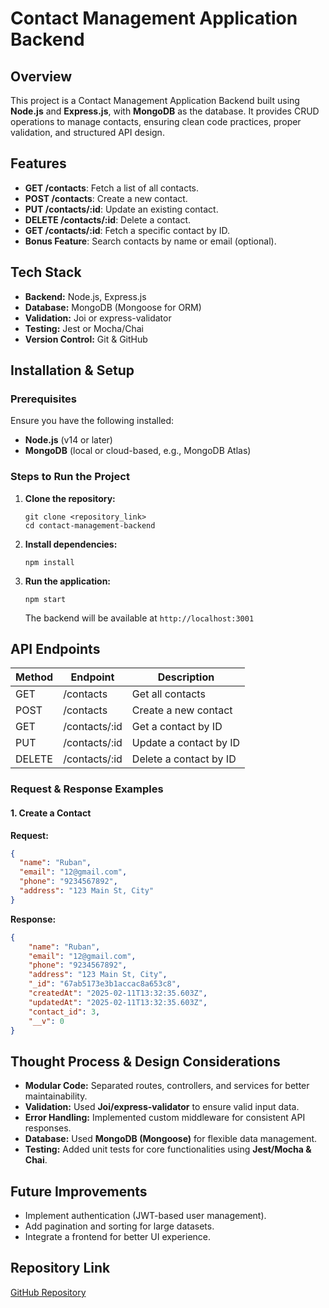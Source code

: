 # Contact Management Application Backend

## Overview
This project is a Contact Management Application Backend built using **Node.js** and **Express.js**, with **MongoDB** as the database. It provides CRUD operations to manage contacts, ensuring clean code practices, proper validation, and structured API design.

## Features
- **GET /contacts**: Fetch a list of all contacts.
- **POST /contacts**: Create a new contact.
- **PUT /contacts/:id**: Update an existing contact.
- **DELETE /contacts/:id**: Delete a contact.
- **GET /contacts/:id**: Fetch a specific contact by ID.
- **Bonus Feature**: Search contacts by name or email (optional).

## Tech Stack
- **Backend:** Node.js, Express.js
- **Database:** MongoDB (Mongoose for ORM)
- **Validation:** Joi or express-validator
- **Testing:** Jest or Mocha/Chai
- **Version Control:** Git & GitHub

## Installation & Setup

### Prerequisites
Ensure you have the following installed:
- **Node.js** (v14 or later)
- **MongoDB** (local or cloud-based, e.g., MongoDB Atlas)

### Steps to Run the Project
1. **Clone the repository:**
   ```
   git clone <repository_link>
   cd contact-management-backend
   ```
2. **Install dependencies:**
   ```
   npm install
   ```
3. **Run the application:**
   ```
   npm start
   ```
   The backend will be available at `http://localhost:3001`


## API Endpoints
| Method | Endpoint | Description |
|--------|---------|-------------|
| GET    | /contacts       | Get all contacts |
| POST   | /contacts       | Create a new contact |
| GET    | /contacts/:id   | Get a contact by ID |
| PUT    | /contacts/:id   | Update a contact by ID |
| DELETE | /contacts/:id   | Delete a contact by ID |

### Request & Response Examples
#### **1. Create a Contact**
**Request:**
```json
{
  "name": "Ruban",
  "email": "12@gmail.com",
  "phone": "9234567892",
  "address": "123 Main St, City"
}

```
**Response:**
```json
{
    "name": "Ruban",
    "email": "12@gmail.com",
    "phone": "9234567892",
    "address": "123 Main St, City",
    "_id": "67ab5173e3b1accac8a653c8",
    "createdAt": "2025-02-11T13:32:35.603Z",
    "updatedAt": "2025-02-11T13:32:35.603Z",
    "contact_id": 3,
    "__v": 0
}
```

## Thought Process & Design Considerations
- **Modular Code:** Separated routes, controllers, and services for better maintainability.
- **Validation:** Used **Joi/express-validator** to ensure valid input data.
- **Error Handling:** Implemented custom middleware for consistent API responses.
- **Database:** Used **MongoDB (Mongoose)** for flexible data management.
- **Testing:** Added unit tests for core functionalities using **Jest/Mocha & Chai**.

## Future Improvements
- Implement authentication (JWT-based user management).
- Add pagination and sorting for large datasets.
- Integrate a frontend for better UI experience.

## Repository Link
[GitHub Repository](<https://github.com/rubankumarsankar/Contact_backend_task.git>)



